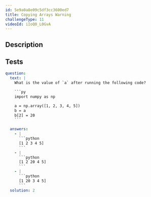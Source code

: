 ```yaml
---
id: 5e9a0a8e09c5df3cc3600ed7
title: Copying Arrays Warning
challengeType: 11
videoId: iIoQ0_L0GvA
---
```


## Description

<section id='description'>

</section>

## Tests

<section id='tests'>

````yml
question:
  text: |
    What is the value of `a` after running the following code?

    ```py
    import numpy as np

    a = np.array([1, 2, 3, 4, 5])
    b = a
    b[2] = 20
    ```

  answers:
    - |
      ```python
      [1 2 3 4 5]
      ```
    - |
      ```python
      [1 2 20 4 5]
      ```
    - |
      ```python
      [1 20 3 4 5]
      ```
  solution: 2
````

</section>
